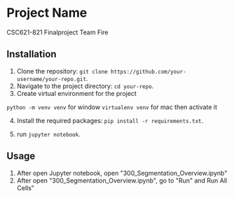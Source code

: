 # Project Name

CSC621-821 Finalproject Team Fire

## Installation

1. Clone the repository: `git clone https://github.com/your-username/your-repo.git`.
2. Navigate to the project directory: `cd your-repo`.
3. Create virtual environment for the project 

`python -m venv venv` for window
`virtualenv venv` for mac
then activate it

4. Install the required packages: `pip install -r requirements.txt`.

5. run `jupyter notebook`.



## Usage
1. After open Jupyter notebook, open "300_Segmentation_Overview.ipynb"
2. After open "300_Segmentation_Overview.ipynb", go to "Run" and Run All Cells"
